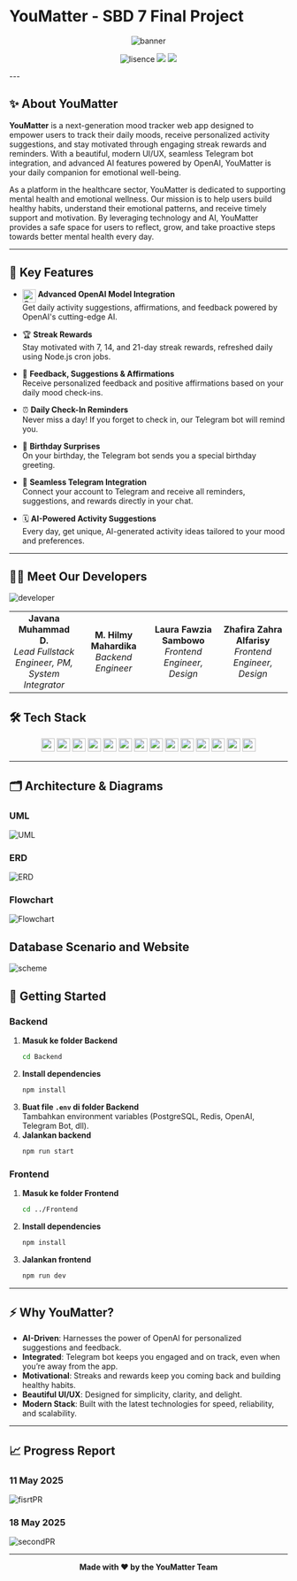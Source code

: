 # YouMatter - SBD 7 Final Project 
<p align="center">
  <img src="https://imgur.com/4pP1iWc.png" alt="banner" />
</p>
<p align="center">
  <img src="https://img.shields.io/badge/License-MIT-blue" alt="lisence" />
  <img src="https://img.shields.io/badge/%20Version-v1.0.0-blue" />
  <img src="https://img.shields.io/badge/build-passed-green" />
</p>
---

## ✨ About YouMatter

**YouMatter** is a next-generation mood tracker web app designed to empower users to track their daily moods, receive personalized activity suggestions, and stay motivated through engaging streak rewards and reminders. With a beautiful, modern UI/UX, seamless Telegram bot integration, and advanced AI features powered by OpenAI, YouMatter is your daily companion for emotional well-being.

As a platform in the healthcare sector, YouMatter is dedicated to supporting mental health and emotional wellness. Our mission is to help users build healthy habits, understand their emotional patterns, and receive timely support and motivation. By leveraging technology and AI, YouMatter provides a safe space for users to reflect, grow, and take proactive steps towards better mental health every day.

---

## 🌟 Key Features

- <img src="https://cdn.jsdelivr.net/gh/simple-icons/simple-icons/icons/openai.svg" alt="OpenAI" width="24" align="top" /> **Advanced OpenAI Model Integration**  
  Get daily activity suggestions, affirmations, and feedback powered by OpenAI's cutting-edge AI.

- 🏆 **Streak Rewards**  
  Stay motivated with 7, 14, and 21-day streak rewards, refreshed daily using Node.js cron jobs.

- 💬 **Feedback, Suggestions & Affirmations**  
  Receive personalized feedback and positive affirmations based on your daily mood check-ins.

- ⏰ **Daily Check-In Reminders**  
  Never miss a day! If you forget to check in, our Telegram bot will remind you.

- 🎂 **Birthday Surprises**  
  On your birthday, the Telegram bot sends you a special birthday greeting.

- 🤖 **Seamless Telegram Integration**  
  Connect your account to Telegram and receive all reminders, suggestions, and rewards directly in your chat.

- 🗓️ **AI-Powered Activity Suggestions**  
  Every day, get unique, AI-generated activity ideas tailored to your mood and preferences.

---

## 👨‍💻 Meet Our Developers

![developer](https://imgur.com/UMiFWrQ.png)

<table align="center" width="100%" style="table-layout:fixed;">
  <tr>
    <td align="center" width="25%"><b>Javana Muhammad D.</b><br><i>Lead Fullstack Engineer, PM, System Integrator</i></td>
    <td align="center" width="25%"><b>M. Hilmy Mahardika</b><br><i>Backend Engineer</i></td>
    <td align="center" width="25%"><b>Laura Fawzia Sambowo</b><br><i>Frontend Engineer, Design</i></td>
    <td align="center" width="25%"><b>Zhafira Zahra Alfarisy</b><br><i>Frontend Engineer, Design</i></td>
  </tr>
</table>


## 🛠️ Tech Stack

<p align="center">
  <img src="https://img.shields.io/badge/PostgreSQL-316192?style=flat-square&logo=postgresql&logoColor=white" height="24"/>
  <img src="https://img.shields.io/badge/Redis-DC382D?style=flat-square&logo=redis&logoColor=white" height="24"/>
  <img src="https://img.shields.io/badge/JavaScript-F7DF1E?style=flat-square&logo=javascript&logoColor=black" height="24"/>
  <img src="https://img.shields.io/badge/Node.js-339933?style=flat-square&logo=node.js&logoColor=white" height="24"/>
  <img src="https://img.shields.io/badge/Express.js-000000?style=flat-square&logo=express&logoColor=white" height="24"/>
  <img src="https://img.shields.io/badge/React-20232A?style=flat-square&logo=react&logoColor=61DAFB" height="24"/>
  <img src="https://img.shields.io/badge/TailwindCSS-38B2AC?style=flat-square&logo=tailwind-css&logoColor=white" height="24"/>
  <img src="https://img.shields.io/badge/CSS3-1572B6?style=flat-square&logo=css3&logoColor=white" height="24"/>
  <img src="https://img.shields.io/badge/HTML5-E34F26?style=flat-square&logo=html5&logoColor=white" height="24"/>
  <img src="https://img.shields.io/badge/Docker-2496ED?style=flat-square&logo=docker&logoColor=white" height="24"/>
  <img src="https://img.shields.io/badge/Alibaba-FF6A00?style=flat-square&logo=alibabacloud&logoColor=white" height="24"/>
  <img src="https://img.shields.io/badge/OpenAI-412991?style=flat-square&logo=openai&logoColor=white" height="24"/>
  <img src="https://img.shields.io/badge/Telegram-2CA5E0?style=flat-square&logo=telegram&logoColor=white" height="24"/>
  <img src="https://img.shields.io/badge/Figma-F24E1E?style=flat-square&logo=figma&logoColor=white" height="24"/>
</p>

---

## 🗂️ Architecture & Diagrams

### UML
![UML](https://imgur.com/ml9mbhL.png)

### ERD
![ERD](https://imgur.com/sXcV2qQ.png)

### Flowchart
![Flowchart](https://imgur.com/h0ljtr1.png)

## Database Scenario and Website 
![scheme](https://imgur.com/IPvxUiS.png)

## 🚀 Getting Started

### Backend

1. **Masuk ke folder Backend**
   ```sh
   cd Backend
   ```
2. **Install dependencies**
   ```sh
   npm install
   ```
3. **Buat file `.env` di folder Backend**  
   Tambahkan environment variables (PostgreSQL, Redis, OpenAI, Telegram Bot, dll).
4. **Jalankan backend**
   ```sh
   npm run start
   ```

### Frontend

1. **Masuk ke folder Frontend**
   ```sh
   cd ../Frontend
   ```
2. **Install dependencies**
   ```sh
   npm install
   ```
3. **Jalankan frontend**
   ```sh
   npm run dev
   ```

---

## ⚡ Why YouMatter?

- **AI-Driven**: Harnesses the power of OpenAI for personalized suggestions and feedback.
- **Integrated**: Telegram bot keeps you engaged and on track, even when you’re away from the app.
- **Motivational**: Streaks and rewards keep you coming back and building healthy habits.
- **Beautiful UI/UX**: Designed for simplicity, clarity, and delight.
- **Modern Stack**: Built with the latest technologies for speed, reliability, and scalability.

---

## 📈 Progress Report

### 11 May 2025
![fisrtPR](https://imgur.com/hNtrIpZ.jpg)

### 18 May 2025
![secondPR](https://imgur.com/bz0CWAh.jpg)

---


<p align="center">
  <b>Made with ❤️ by the YouMatter Team</b>
</p>
